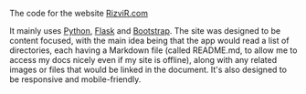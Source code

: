 The code for the website [RizviR.com](http://rizvir.com)

It mainly uses [Python](https://www.python.org), [Flask](http://flask.pocoo.org) and [Bootstrap](http://getbootstrap.com). The site was designed to be content focused, with the main idea being that the app would read a list of directories, each having a Markdown file (called README.md, to allow me to access my docs nicely even if my site is offline), along with any related images or files that would be linked in the document. It's also designed to be responsive and mobile-friendly.


